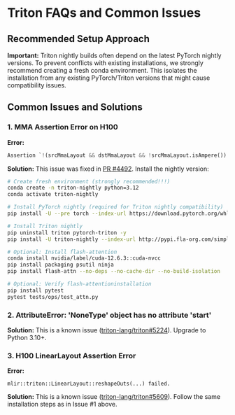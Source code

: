 # Triton FAQs and Common Issues

## Recommended Setup Approach

**Important:** Triton nightly builds often depend on the latest PyTorch nightly versions. To prevent conflicts with existing installations, we strongly recommend creating a fresh conda environment. This isolates the installation from any existing PyTorch/Triton versions that might cause compatibility issues.

## Common Issues and Solutions

### 1. MMA Assertion Error on H100

**Error:**
```py
Assertion `!(srcMmaLayout && dstMmaLayout && !srcMmaLayout.isAmpere()) && "mma -> mma layout conversion is only supported on Ampere"' failed.
```

**Solution:**
This issue was fixed in [PR #4492](https://github.com/triton-lang/triton/pull/4492). Install the nightly version:

```sh
# Create fresh environment (strongly recommended!!!)
conda create -n triton-nightly python=3.12
conda activate triton-nightly

# Install PyTorch nightly (required for Triton nightly compatibility)
pip install -U --pre torch --index-url https://download.pytorch.org/whl/nightly/cu126

# Install Triton nightly
pip uninstall triton pytorch-triton -y
pip install -U triton-nightly --index-url http://pypi.fla-org.com/simple --trusted-host pypi.fla-org.com

# Optional: Install flash-attention
conda install nvidia/label/cuda-12.6.3::cuda-nvcc
pip install packaging psutil ninja
pip install flash-attn --no-deps --no-cache-dir --no-build-isolation

# Optional: Verify flash-attentioninstallation
pip install pytest
pytest tests/ops/test_attn.py
```

### 2. AttributeError: 'NoneType' object has no attribute 'start'

**Solution:**
This is a known issue ([triton-lang/triton#5224](https://github.com/triton-lang/triton/issues/5224)). Upgrade to Python 3.10+.

### 3. H100 LinearLayout Assertion Error

**Error:**
```
mlir::triton::LinearLayout::reshapeOuts(...) failed.
```

**Solution:**
This is a known issue ([triton-lang/triton#5609](https://github.com/triton-lang/triton/issues/5609)). Follow the same installation steps as in Issue #1 above.
